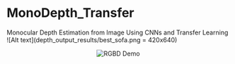 # MonoDepth_Transfer
Monocular Depth Estimation from Image Using CNNs and Transfer Learning
![Alt text](depth_output_results/best_sofa.png = 420x640)

<p align="center">
  <img style="max-width:500px" src="https://github.com/kelvin-kkw/MonoDepth_Transfer/assets/105034699/2be71d1a-363e-4918-856e-e8b62d7b1e3a" alt="RGBD Demo">
</p>
